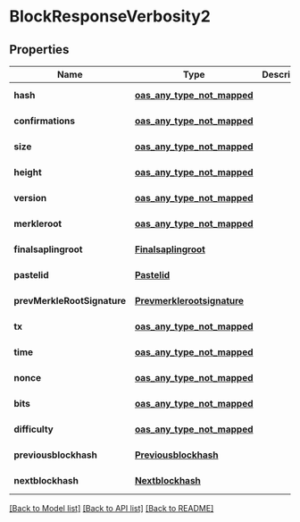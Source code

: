 # BlockResponseVerbosity2
## Properties

| Name | Type | Description | Notes |
|------------ | ------------- | ------------- | -------------|
| **hash** | [**oas_any_type_not_mapped**](.md) |  | [default to null] |
| **confirmations** | [**oas_any_type_not_mapped**](.md) |  | [default to null] |
| **size** | [**oas_any_type_not_mapped**](.md) |  | [default to null] |
| **height** | [**oas_any_type_not_mapped**](.md) |  | [default to null] |
| **version** | [**oas_any_type_not_mapped**](.md) |  | [default to null] |
| **merkleroot** | [**oas_any_type_not_mapped**](.md) |  | [default to null] |
| **finalsaplingroot** | [**Finalsaplingroot**](Finalsaplingroot.md) |  | [default to null] |
| **pastelid** | [**Pastelid**](Pastelid.md) |  | [default to null] |
| **prevMerkleRootSignature** | [**Prevmerklerootsignature**](Prevmerklerootsignature.md) |  | [default to null] |
| **tx** | [**oas_any_type_not_mapped**](.md) |  | [default to null] |
| **time** | [**oas_any_type_not_mapped**](.md) |  | [default to null] |
| **nonce** | [**oas_any_type_not_mapped**](.md) |  | [default to null] |
| **bits** | [**oas_any_type_not_mapped**](.md) |  | [default to null] |
| **difficulty** | [**oas_any_type_not_mapped**](.md) |  | [default to null] |
| **previousblockhash** | [**Previousblockhash**](Previousblockhash.md) |  | [default to null] |
| **nextblockhash** | [**Nextblockhash**](Nextblockhash.md) |  | [default to null] |

[[Back to Model list]](../README.md#documentation-for-models) [[Back to API list]](../README.md#documentation-for-api-endpoints) [[Back to README]](../README.md)

